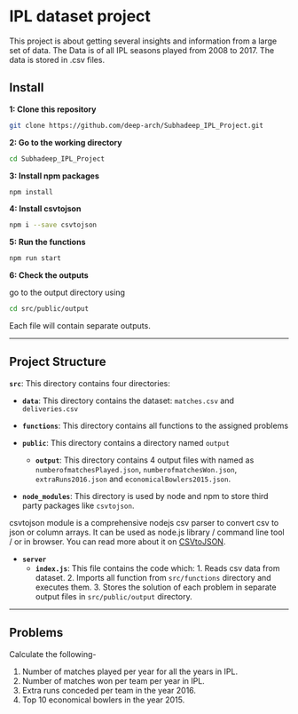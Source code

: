 # IPL dataset project

This project is about getting several insights and information from a large set of data. The Data is of all IPL seasons played from 2008 to 2017. The data is stored in .csv files.

## Install

**1: Clone this repository**

```sh
git clone https://github.com/deep-arch/Subhadeep_IPL_Project.git
```

**2: Go to the working directory**

```sh
cd Subhadeep_IPL_Project
```

**3: Install npm packages**

```sh
npm install
```

**4: Install csvtojson**

```sh
npm i --save csvtojson
```

**5: Run the functions**

```sh
npm run start
```


**6: Check the outputs**

go to the output directory using

```sh
cd src/public/output
```

Each file will contain separate outputs.


---

## Project Structure


**`src`**: This directory contains four directories:

- **`data`**: This directory contains the dataset: `matches.csv` and `deliveries.csv`

- **`functions`**: This directory contains all functions to the assigned problems

- **`public`**: This directory contains a directory named `output`

    - **`output`**: This directory contains 4 output files with named as `numberofmatchesPlayed.json`, `numberofmatchesWon.json`, `extraRuns2016.json` and `economicalBowlers2015.json`.

- **`node_modules`**: This directory is used by node and npm to store third party packages like `csvtojson`. 

csvtojson module is a comprehensive nodejs csv parser to convert csv to json or column arrays. 
It can be used as node.js library / command line tool / or in browser. 
You can read more about it on [CSVtoJSON](https://www.npmjs.com/package/csvtojson).


- **`server`**
    - **`index.js`**: This file contains the code which: 1. Reads csv data from dataset. 2. Imports all function from `src/functions` directory and executes them. 3. Stores the solution of each problem in separate output files in `src/public/output` directory.


---

## Problems

Calculate the following-

1. Number of matches played per year for all the years in IPL.
2. Number of matches won per team per year in IPL.
3. Extra runs conceded per team in the year 2016.
4. Top 10 economical bowlers in the year 2015.

